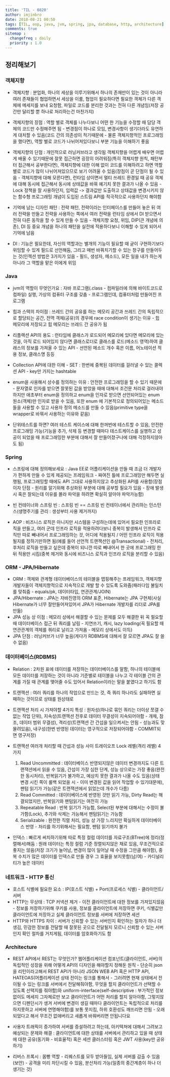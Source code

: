 ```yaml
---
title: 'TIL - 0820'
author: imjinbro
date: 2018-08-21 00:50
tags: [TIL, oop, java, jvm, spring, jpa, database, http, architecture]
comments: true
sitemap :
  changefreq : daily
  priority : 1.0
---
```


## 정리해보기
### 객체지향
* 객체지향 : 분업화, 하나의 세상을 이루기위해서 하나의 존재만이 있는 것이 아니라 여러 존재들이 협업하면서 세상을 이룸, 협업이 필요하다면 필요한 객체가 다른 객체에 메세지를 보내 요청함, 파일로 코드를 분리한 것과는 전혀 다른 개념임(저장 공간만 달리할 뿐 하나로 처리하는건 마찬가지)

* 객체지향의 장점 : 역할 별로 객체를 나누다보니 어떤 한 기능을 수정할 때 담당 객체의 코드만 수정해주면 됨 - 변경점이 하나로 모임, 변경사항이 생기더라도 유연하게 대처할 수 있음(코드 간의 의존성이 적기때문에 - 물론 객체지향적인 프로그래밍을 했다면), 역할 별로 코드가 나뉘어져있다보니 부분 기능을 이해하기 좋음

* 객체지향의 단점 : 개인적으로 러닝커브라고 생각됨 객체지향을 어렵게 배우면 어렵게 배울 수 있기때문에 잘못 접근하면 굉장히 어려워짐(특히 객체지향 원칙, 패턴부터 접근해서 공부한다면), 객체지향에 대한 이해 없이 코드를 이해하려고 하면 역할 별로 코드가 많이 나뉘어져있으므로 보기 어려울 수 있음(장점이 곧 단점이 될 수 있음 - 객체지향에 대해 모른다면), 런타임 상이면서 멀티 쓰레드 환경일 때 공유 객체에 대해 동시에 접근해서 동시에 상태값을 바꿔 예기치 못한 결과가 나올 수 있음 - Lock 정책을 잘 사용하던지, 입력값 -> 결과값만 도출하고 상태값을 변경시키지 않는 함수형 프로그래밍 개념이 도입된 스트림 API를 적극적으로 사용하던지 해야함

* 기억에 남는 디자인 패턴 : 전략 패턴, 전략이라는 인터페이스를 만들어 놓은 뒤 여러 전략을 만들고 전략을 사용하는 쪽에서 여러 전략을 런타임 상에서 DI 받으면서 전혀 다른 동작을 할 수 있게 만들 수 있음 - 객체지향 요청, 위임, DIP(큰 개념에 의존), DI 등 중요 개념을 하나의 패턴을 실전에 적용하다보니 이해할 수 있게 되어서 기억에 남음

* DI : 기능은 필요한데, 자신의 역할과는 별개의 기능이 필요할 때 굳이 구현하기보다 위임할 수 있게 필드로 선언해둠, 그리고 매번 바꿔치기할 수 있는 창구를 만들어두는 것(인젝션 방법은 3가지가 있음 - 필드, 생성자, 메소드), 모든 일을 내가 하는게 아니라 그 역할을 맡은 이에게 위임
  
### Java
* jvm의 역할이 무엇인가요 : 자바 프로그램(.class - 컴파일러에 의해 바이트코드로 컴파일) 실행, 가상의 컴퓨터 구조를 갖춤 - 프로그램인데, 컴퓨터처럼 만들어진 프로그램
* 힙과 스택의 차이점 : 쓰레드 간의 공유를 하는 메모리 공간과 쓰레드 간의 독립적으로 할당되는 공간, 전역 객체(공유)의 경우에 race condition이 생기는 이유 - 힙 메모리에 저장되고 힙 메모리는 쓰레드 간 공유가 됨
* 리플렉션 API의 용도 : 런타임에 클래스가 로드되어 메모리에 있다면 메모리에 있는 것을, 아직 로드 되어있지 않다면 클래스로더로 클래스를 로드(메소드 영역)하여 클래스의 정보를 가져올 수 있는 API - 선언된 메소드 개수 혹은 이름, 어노테이션 적용 정보, 클래스명 등등
* Collection API에 대한 이해 - SET : 한번에 중복된 데이터를 걸러낼 수 있는 콜렉션 API - key만 가지는 hashtable
* enum을 사용해서 상수를 정의하는 이유 : 안전한 프로그래밍을 할 수 있기 때문에 - 문자열로 인자를 받으면 잘못된 값을 받았을 때에 대해서 조건문 처리로 걸러내야하지만 애초부터 enum을 정의하고 enum을 인자로 받으면 선언되어있는 enum 원소(객체)만 인자로 받을 수 있음, 또한 enum 에 기본적으로 정의되어있는 메소드들을 사용할 수 있고 사용자 정의 메소드를 만들 수 있음(primitive type을 wrapper로 바꿔서 사용하는 이유와 같음)

* 단위테스트를 하면? 여러 테스트 케이스에 대해 한꺼번에 테스트할 수 있음, 안전한 프로그래밍 가능(기능을 추가, 삭제 등 변경할 때마다 테스트케이스를 실행하고 성공이 되었을 때 프로그래밍한 부분에 대해서 잘 만들어졌구나에 대해 걱정하지않아도 됨)
  
### Spring
* 스프링에 대해 정의해보세요 : Java EE로 어플리케이션을 만들 때 조금 더 개발자가 편하게 만들 수 있게 제공되는 프레임워크 - 짜여진 틀에 프로그래밍만 해두면 실행됨, 프로그래밍할 때에도 API 그대로 사용하지않고 추상화된 API를 사용함(장점이자 단점 - 원리를 알기위해 추상화된 부분에 대해 공부할 필요가 있음 - 장애 발생 시 혹은 잘되는데 이유를 몰라 파악을 하려면 확실히 알아야 파악가능함)

* 빈 컨테이너와 스프링 빈 : 스프링 빈 == 스프링 빈 컨테이너에서 관리하는 인스턴스(생명주기를 관리 : 생성부터 사용 제거까지)
* AOP : 비즈니스 로직은 아니지만 시스템을 구성하는데에 있어서 필요한 인프라로직을 만들고, 여러 군데  인프라 로직을 적용하려다보니 중복이 발생해서 인프라 로직만 따로 빼내어서 프로그래밍하는 것, 어디에 적용될지 / 어떤 인프라 로직이 적용될지를 정하기만하면 됨(예를 들어 선언적 트랜잭션인 @Transactional) - 전처리, 후처리 로직을 만들고 싶은데 중복이 되니깐 따로 빼내어서 한 곳에 프로그래밍 한 뒤 적용만 시킴(중복 제거와 동시에 비즈니스 로직과 인프라 로직을 분리할 수 있음)
  
### ORM - JPA/Hibernate
* ORM : 객체와 관계형 데이터베이스의 테이블을 맵핑해주는 프레임워크, 객체지향 개발자들이 객체지향적으로 지속적으로 개발  할 수 있도록 도와줌(패러다임 불일치를 맞춰줌 - equals/pk, 데이터타입, 연관관계/JOIN) 
* JPA/Hibernate : JPA는 자바진영의 ORM 표준, Hibernate는 JPA 구현체(사실 Hibernate가 너무 잘만들어져있어서 JPA가 Hibernate 개발자를 리더로 JPA를 만듦)
* JPA 성능 상 이점 : 메모리 상에서 해결할 수 있는 문제를 모두 해결한 뒤 꼭 필요할 때 데이터베이스 접근 뒤 쿼리를 날림 - 지연쓰기, 캐시, lazy loading(꼭 필요할 때 연관관계의 객체를 쿼리로 날리고 가져옴 - 메모리 상에서도 이득)
* JPA 단점 : 러닝커브가 너무 높음(게다가 RDBMS에 대해서 잘 모르면 JPA도 잘 쓸 수 없음) 
  
### 데이터베이스(RDBMS)
* Relation : 2차원 표에 데이터를 저장하는 데이터베이스를 말함, 하나의 테이블에 모든 데이터를 저장하는 것이 아니라 기준별로 테이블을 나누고 각 테이블 간의 관계를 가질 때 관계를 맺어줄 수도 있어서 Relation이라는 말을 붙였다고 하기도 함
* 트랜잭션 : 여러 쿼리를 하나의 작업으로 만드는 것, 즉 쿼리 하나라도 실패하면 실패하는 것이므로 상태를 원상태로
* 트랜잭션 처리 시 가져야할 4가지 특성 : 원자성(하나로 묶인 쿼리는 더이상 쪼갤 수 없는 작업 단위), 지속성(트랜잭션 전후로 데이터 무결성이 지속되어야함 - 개체, 참조, 데이터 범위 무결성), 격리성(트랜잭션 간 간섭을 일으켜서는 안됨 - 성능과도 맞물려있음), 내구성(한번 반영된 데이터는 영구적으로 저장되어야함 - COMMIT되면 영구저장)

* 트랜잭션 여러개 처리할 때 간섭과 성능 사이 트레이오프 Lock 레벨(격리 레벨) 4가지 
  1. Read Uncommitted : 데이터베이스 반영되지않은 데이터 변경까지도 다른 트랜잭션에서 읽을 수 있음, 간섭이 가장 심한 단계, 성능 상으로는 가장 좋음(완전한 동시처리), 반복읽기가 불가하고, 예상치 못한 결과가 나올 수도 있음(상태 변경 시킨 쪽이 롤백 되었을 시 - 이미 변경된 값을 읽어 작업할 수 있기대문에), 팬텀 읽기가 가능(같은 트랜잭션에서 읽었는데 개수가 다름)
  2. Read Committed : 데이터베이스에 반영된 것만 읽기 가능, Dirty Read는 해결되었지만, 반복읽기와 팬텀읽기는 여전히 가능
  3. Repeatable Read : 반복 읽기가 가능함, Select된 부분에 대해서는 수정이 불가함(Lock), 추가와 삭제는 가능해서 팬텀읽기는 가능함
  4. Serializable : 완전한 직렬 처리, 성능 상 가장 느리지만 확실하게 데이터베이스 반영 - 처리를 하기위해서는 필요함, 팬텀 읽기까지 불가

* 인덱스 : 빠르게 써치하기위해 따로 특정 컬럼 데이터를 자료구조(BTree)에 정리(정렬해서)해둠 : 원래 데이터는 특정 컬럼 기준 정렬되지않은 채로 있음, 무조건적으로 좋지는 않음(저장 크기가 늘어남, 변경이 많이 일어날 때 수정을 그만큼 해야함), 중복 수치가 많은 데이터를 인덱스로 만들 경우 그 효율을 보지못함(남/여) - 카디널리티가 높은 데이터
  
### 네트워크 - HTTP 통신
* 호스트 식별에 필요한 요소 : IP(호스트 식별) + Port(프로세스 식별) - 클라이언트/서버
* HTTP는 무상태 : TCP 커넥션 제거 - 이전 클라이언트에 대한 정보를 가져있지않음 - 정보를 저장하기위해 쿠키를 사용, 정보를 클라이언트에 저장하면 쿠키, 식별값만 클라이언트에 저장하고 실제 클라이언트 정보를 서버에 저장하면 세션
* HTTP와 HTTPS 차이 : 서버가 신뢰할 수 있는 서버인지 확인하는 절차가 하나 더 생김, 민감한 정보를 전달할 때 잘못된 곳으로 전달될지 모르니 신뢰할 수 있는 서버인지 확인 절차를 거치게됨, 데이터를 암호화하기도 함
  
### Architecture
* REST API에서 REST는 무엇인가? 웹어플리케이션 컴포넌트(클라이언트, 서버)의 독립적인 성장을 위해 어떻게 API의 디자인을 해야할지 정해둔 원칙 - 단순히 json을 리턴이라고해서 REST API가 아니라 JSON WEB API 혹은 HTTP API, HATEOAS(어플리케이션 상태 전이는 링크를 통해서 - 그러려면 현재 상태에서 전이될 수 있는 링크를 서버에서 전달해줘야함, 무엇을 할지 클라이언트가 선택할 수 있도록 선택지를 줘야함)와 uniform-interface(self-descriptive : 부가적인 정보없이도 메세지 그자체로만 보고 클라이언트가 어떤 처리를 할지 알아야함, 그렇지않으면 디펜던시가 생겨 서버에 변경이 생길 때마다 클라이언트는 독립적으로 처리를 하지못하고 서버에 연명해야함)를 보통 못지킴, 하위 호환성도 깨뜨리면 안됨 - 오래되었다고 해서 무조건 없애버리고 새롭게 바꿔버리면 안됩니다요

* 사용자 트래픽이 증가하여 서버를 증설하려고 하는데, 아키텍쳐에 대해서 그려보고 예상되는 문제와 해결 : 클라이언트에 대한 상태를 서버에서 관리하고 있을 때 상태에 대한 공유(동기화 - 비효율적) 혹은 세션 클러스터링 혹은 JWT 사용(key만 공유하기)
* 리버스 프록시 : 몸빵 역할 - 리퀘스트를 모두 받아들임, 실제 서버를 감출 수 있음(보안) - 공격을 미리 차단시킬 수 있음, 분산처리 가능(일종의 중간계층이 하나 더 생기는 것)
